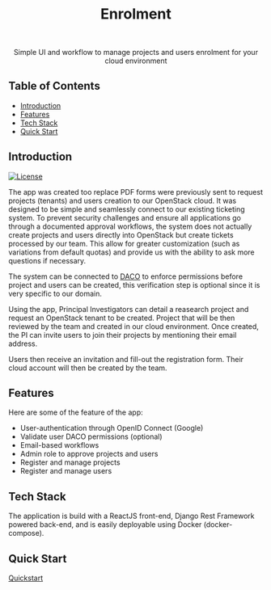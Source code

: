 <h1 align="center"> Enrolment </h1> <br>

<p align="center">
  Simple UI and workflow to manage projects and users enrolment for your cloud environment
</p>

## Table of Contents

- [Introduction](#introduction)
- [Features](#features)
- [Tech Stack](#techstack)
- [Quick Start](#quickstart)

## Introduction

[![License](https://img.shields.io/badge/License-Apache%202.0-blue.svg)](https://opensource.org/licenses/Apache-2.0)

The app was created too replace PDF forms were previously sent to request projects (tenants) and users creation to our OpenStack cloud. It was designed to be simple and seamlessly connect to our existing ticketing system. To prevent security challenges and ensure all applications go through a documented approval workflows, the system does not actually create projects and users directly into OpenStack but create tickets processed by our team. This allow for greater customization (such as variations from default quotas) and provide us with the ability to ask more questions if necessary.

The system can be connected to [DACO](http://icgc.org/daco) to enforce permissions before project and users can be created, this verification step is optional since it is very specific to our domain.

Using the app, Principal Investigators can detail a reasearch project and request an OpenStack tenant to be created. Project that will be then reviewed by the team and created in our cloud environment. Once created, the PI can invite users to join their projects by mentioning their email address.

Users then receive an invitation and fill-out the registration form. Their cloud account will then be created by the team.

## Features

Here are some of the feature of the app:

* User-authentication through OpenID Connect (Google)
* Validate user DACO permissions (optional)
* Email-based workflows
* Admin role to approve projects and users
* Register and manage projects
* Register and manage users

## Tech Stack

The application is build with a ReactJS front-end, Django Rest
Framework powered back-end, and is easily deployable using Docker
(docker-compose).

## Quick Start

[Quickstart](docs/quickstart.md)
